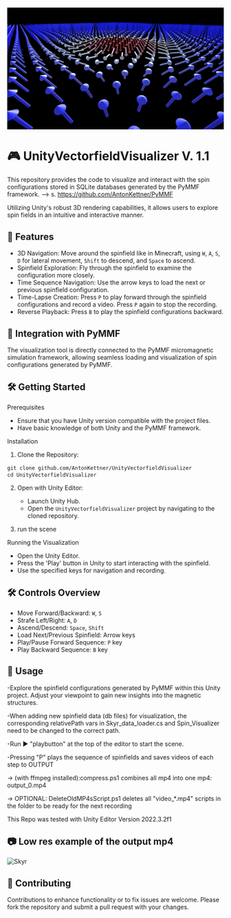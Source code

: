 ![Skyr](Assets/ReadmeAssets/Skyr_orig.png)
# 🎮 UnityVectorfieldVisualizer V. 1.1

This repository provides the code to visualize and interact with the spin configurations stored in SQLite databases generated by the PyMMF framework. --> s. https://github.com/AntonKettner/PyMMF

Utilizing Unity's robust 3D rendering capabilities, it allows users to explore spin fields in an intuitive and interactive manner.

## 🎨 Features

- 3D Navigation: Move around the spinfield like in Minecraft, using `W`, `A`, `S`, `D` for lateral movement, `Shift` to descend, and `Space` to ascend.
- Spinfield Exploration: Fly through the spinfield to examine the configuration more closely.
- Time Sequence Navigation: Use the arrow keys to load the next or previous spinfield configuration.
- Time-Lapse Creation: Press `P` to play forward through the spinfield configurations and record a video. Press `P` again to stop the recording.
- Reverse Playback: Press `B` to play the spinfield configurations backward.

## 🔗 Integration with PyMMF

The visualization tool is directly connected to the PyMMF micromagnetic simulation framework, allowing seamless loading and visualization of spin configurations generated by PyMMF.

## 🛠️ Getting Started

Prerequisites

- Ensure that you have Unity version compatible with the project files.
- Have basic knowledge of both Unity and the PyMMF framework.

Installation

1. Clone the Repository:

```shell
git clone github.com/AntonKettner/UnityVectorfieldVisualizer
cd UnityVectorfieldVisualizer
```

2. Open with Unity Editor:
   - Launch Unity Hub.
   - Open the `UnityVectorfieldVisualizer` project by navigating to the cloned repository.

3. run the scene

Running the Visualization

- Open the Unity Editor.
- Press the 'Play' button in Unity to start interacting with the spinfield.
- Use the specified keys for navigation and recording.

## 🛠️ Controls Overview

- Move Forward/Backward: `W`, `S`
- Strafe Left/Right: `A`, `D`
- Ascend/Descend: `Space`, `Shift`
- Load Next/Previous Spinfield: Arrow keys
- Play/Pause Forward Sequence: `P` key
- Play Backward Sequence: `B` key

## 🎥 Usage

-Explore the spinfield configurations generated by PyMMF within this Unity project. Adjust your viewpoint to gain new insights into the magnetic structures.


-When adding new spinfield data (db files) for visualization, the corresponding relativePath vars in Skyr_data_loader.cs and Spin_Visualizer need to be changed to the correct path.


-Run ▶️ "playbutton" at the top of the editor to start the scene.


-Pressing "P" plays the sequence of spinfields and saves videos of each step to OUTPUT



-> (with ffmpeg installed):compress.ps1 combines all mp4 into one mp4: output_0.mp4

-> OPTIONAL: DeleteOldMP4sScript.ps1 deletes all "video_*.mp4" scripts in the folder to be ready for the next recording

This Repo was tested with Unity Editor Version 2022.3.2f1

## 📷 Low res example of the output mp4

![Skyr](Assets/ReadmeAssets/skyrmion_Unity.gif)

## 🤝 Contributing

Contributions to enhance functionality or to fix issues are welcome. Please fork the repository and submit a pull request with your changes.
